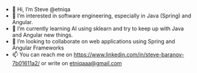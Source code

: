 - 👋 Hi, I’m Steve @etniqa
- 👀 I’m interested in software engineering, especially in Java (Spring) and Angular.
- 🌱 I’m currently learning AI using sklearn and try to keep up with Java and Angular new things.
- 💞️ I’m looking to collaborate on web applications using Spring and Angular Frameworks
- 📫 You can reach me on https://www.linkedin.com/in/steve-baranov-7b01611a2/ or write on etniqaaa@gmail.com 
